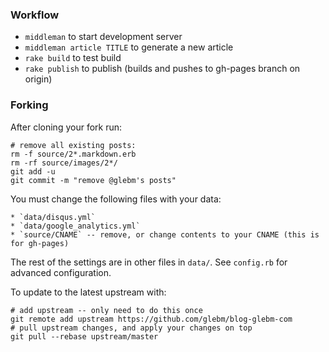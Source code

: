 ### Workflow

* `middleman` to start development server
* `middleman article TITLE` to generate a new article
* `rake build` to test build
* `rake publish` to publish (builds and pushes to gh-pages branch on origin)

### Forking 

After cloning your fork run:

    # remove all existing posts:
    rm -f source/2*.markdown.erb
    rm -rf source/images/2*/
    git add -u
    git commit -m "remove @glebm's posts"
    
You must change the following files with your data:

    * `data/disqus.yml` 
    * `data/google_analytics.yml`
    * `source/CNAME` -- remove, or change contents to your CNAME (this is for gh-pages)

The rest of the settings are in other files in `data/`. See `config.rb` for advanced configuration.
  
To update to the latest upstream with:
  
    # add upstream -- only need to do this once 
    git remote add upstream https://github.com/glebm/blog-glebm-com
    # pull upstream changes, and apply your changes on top
    git pull --rebase upstream/master
